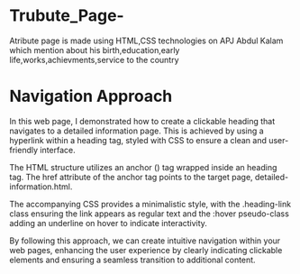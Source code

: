 # Trubute_Page-

Atribute page is made using HTML,CSS technologies on APJ Abdul Kalam which mention about his birth,education,early life,works,achievments,service to the country 


# Navigation Approach 

In this web page, I demonstrated how to create a clickable heading that navigates to a detailed information page. This is achieved by using a hyperlink within a heading tag, styled with CSS to ensure a clean and user-friendly interface.

The HTML structure utilizes an anchor (<a>) tag wrapped inside an  heading tag. The href attribute of the anchor tag points to the target page, detailed-information.html.

The accompanying CSS provides a minimalistic style, with the .heading-link class ensuring the link appears as regular text and the :hover pseudo-class adding an underline on hover to indicate interactivity.

By following this approach, we can create intuitive navigation within your web pages, enhancing the user experience by clearly indicating clickable elements and ensuring a seamless transition to additional content.
